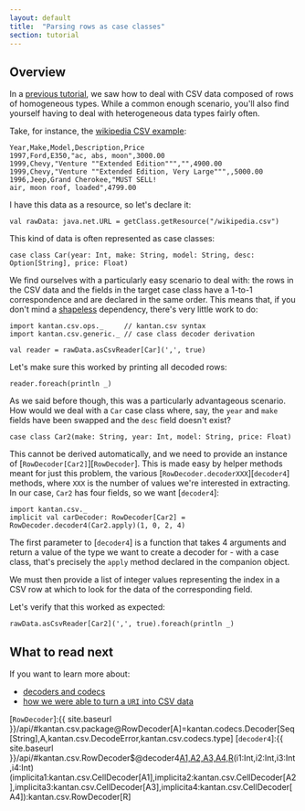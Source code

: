```yaml
---
layout: default
title:  "Parsing rows as case classes"
section: tutorial
---
```


## Overview
In a [previous tutorial](01-rows_as_collections.html), we saw how to deal with CSV data composed of rows of homogeneous
types. While a common enough scenario, you'll also find yourself having to deal with heterogeneous data types fairly
often.
 
Take, for instance, the [wikipedia CSV example](https://en.wikipedia.org/wiki/Comma-separated_values#Example):

```
Year,Make,Model,Description,Price
1997,Ford,E350,"ac, abs, moon",3000.00
1999,Chevy,"Venture ""Extended Edition""","",4900.00
1999,Chevy,"Venture ""Extended Edition, Very Large""",,5000.00
1996,Jeep,Grand Cherokee,"MUST SELL!
air, moon roof, loaded",4799.00
```

I have this data as a resource, so let's declare it:
 
```tut:silent
val rawData: java.net.URL = getClass.getResource("/wikipedia.csv")
```

This kind of data is often represented as case classes:

```tut:silent
case class Car(year: Int, make: String, model: String, desc: Option[String], price: Float)
```

We find ourselves with a particularly easy scenario to deal with: the rows in the CSV data and the fields in the target
case class have a 1-to-1 correspondence and are declared in the same order. This means that, if you don't mind a
[shapeless](16-shapeless.html) dependency, there's very little work to do:

```tut:silent
import kantan.csv.ops._     // kantan.csv syntax
import kantan.csv.generic._ // case class decoder derivation

val reader = rawData.asCsvReader[Car](',', true)
```

Let's make sure this worked by printing all decoded rows:

```tut
reader.foreach(println _)
```

As we said before though, this was a particularly advantageous scenario. How would we deal with a `Car` case class
where, say, the `year` and `make` fields have been swapped and the `desc` field doesn't exist?

```tut:silent
case class Car2(make: String, year: Int, model: String, price: Float)
```

This cannot be derived automatically, and we need to provide an instance of [`RowDecoder[Car2]`][`RowDecoder`]. This is
made easy by helper methods meant for just this problem, the various
[`RowDecoder.decoderXXX`][`decoder4`] methods, where `XXX` is the
number of values we're interested in extracting. In our case, `Car2` has four fields, so we want [`decoder4`]:

```tut:silent
import kantan.csv._
implicit val carDecoder: RowDecoder[Car2] = RowDecoder.decoder4(Car2.apply)(1, 0, 2, 4)
```

The first parameter to [`decoder4`] is a function that takes 4 arguments and return a value of the type we want to
create a decoder for - with a case class, that's precisely the `apply` method declared in the companion object.

We must then provide a list of integer values representing the index in a CSV row at which to look for the data of
the corresponding field.

Let's verify that this worked as expected:

```tut
rawData.asCsvReader[Car2](',', true).foreach(println _)
```


## What to read next

If you want to learn more about:

* [decoders and codecs](14-codecs.html)
* [how we were able to turn a `URI` into CSV data](06-csv_sources.html)
 

[`RowDecoder`]:{{ site.baseurl }}/api/#kantan.csv.package@RowDecoder[A]=kantan.codecs.Decoder[Seq[String],A,kantan.csv.DecodeError,kantan.csv.codecs.type]
[`decoder4`]:{{ site.baseurl }}/api/#kantan.csv.RowDecoder$@decoder4[A1,A2,A3,A4,R](f:(A1,A2,A3,A4)=>R)(i1:Int,i2:Int,i3:Int,i4:Int)(implicita1:kantan.csv.CellDecoder[A1],implicita2:kantan.csv.CellDecoder[A2],implicita3:kantan.csv.CellDecoder[A3],implicita4:kantan.csv.CellDecoder[A4]):kantan.csv.RowDecoder[R]
